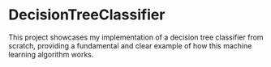 # DecisionTreeClassifier
This project showcases my implementation of a decision tree classifier from scratch, providing a fundamental and clear example of how this machine learning algorithm works.
